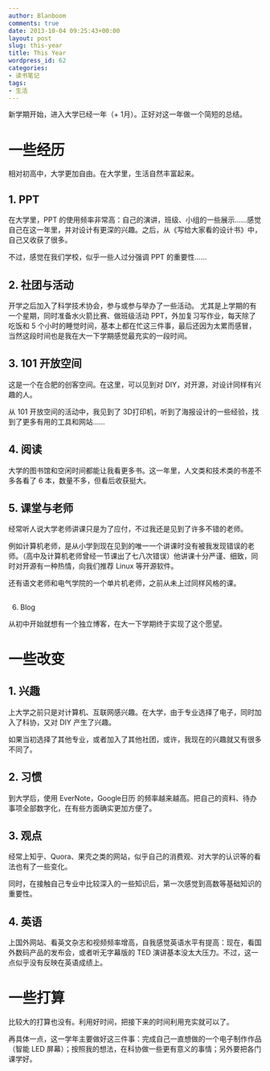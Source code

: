 ```yaml
---
author: Blanboom
comments: true
date: 2013-10-04 09:25:43+00:00
layout: post
slug: this-year
title: This Year
wordpress_id: 62
categories:
- 读书笔记
tags:
- 生活
---
```


新学期开始，进入大学已经一年（+ 1月）。正好对这一年做一个简短的总结。


# 一些经历


相对初高中，大学更加自由。在大学里，生活自然丰富起来。


## 1. PPT


在大学里，PPT 的使用频率非常高：自己的演讲，班级、小组的一些展示……感觉自己在这一年里，并对设计有更深的兴趣。之后，从《写给大家看的设计书》中，自己又收获了很多。

不过，感觉在我们学校，似乎一些人过分强调 PPT 的重要性……

<!-- more -->


## 2. 社团与活动


开学之后加入了科学技术协会，参与或参与举办了一些活动。 尤其是上学期的有一个星期，同时准备水火箭比赛、做班级活动 PPT，外加复习写作业，每天除了吃饭和 5 个小时的睡觉时间，基本上都在忙这三件事，最后还因为太累而感冒，当然这段时间也是我在大一下学期感觉最充实的一段时间。


## 3. 101 开放空间


这是一个在合肥的创客空间。在这里，可以见到对 DIY，对开源，对设计同样有兴趣的人。

从 101 开放空间的活动中，我见到了 3D打印机，听到了海报设计的一些经验，找到了更多有用的工具和网站……


## 4. 阅读


大学的图书馆和空闲时间都能让我看更多书。这一年里，人文类和技术类的书差不多各看了 6 本，数量不多，但看后收获挺大。


## 5. 课堂与老师


经常听人说大学老师讲课只是为了应付，不过我还是见到了许多不错的老师。

例如计算机老师，是从小学到现在见到的唯一一个讲课时没有被我发现错误的老师。（高中及计算机老师曾经一节课出了七八次错误）他讲课十分严谨、细致，同时对开源有一种热情，向我们推荐 Linux 等开源软件。

还有语文老师和电气学院的一个单片机老师，之前从未上过同样风格的课。


## 
6. Blog


从初中开始就想有一个独立博客，在大一下学期终于实现了这个愿望。


# 一些改变




## 1. 兴趣


上大学之前只是对计算机、互联网感兴趣。在大学，由于专业选择了电子，同时加入了科协，又对 DIY 产生了兴趣。

如果当初选择了其他专业，或者加入了其他社团，或许，我现在的兴趣就又有很多不同了。


## 2. 习惯


到大学后，使用 EverNote，Google日历 的频率越来越高。把自己的资料、待办事项全部数字化，在有些方面确实更加方便了。


## 3. 观点


经常上知乎、Quora、果壳之类的网站，似乎自己的消费观、对大学的认识等的看法也有了一些变化。

同时，在接触自己专业中比较深入的一些知识后，第一次感觉到高数等基础知识的重要性。


## 4. 英语


上国外网站、看英文杂志和视频频率增高，自我感觉英语水平有提高：现在，看国外数码产品的发布会，或者听无字幕版的 TED 演讲基本没太大压力。不过，这一点似乎没有反映在英语成绩上。


# 一些打算


比较大的打算也没有。利用好时间，把接下来的时间利用充实就可以了。

再具体一点，这一学年主要做好这三件事：完成自己一直想做的一个电子制作作品（智能 LED 屏幕）；按照我的想法，在科协做一些更有意义的事情；另外要把各门课学好。
